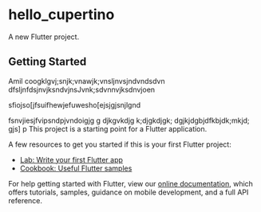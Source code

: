 # hello_cupertino

A new Flutter project.

## Getting Started
Amil coogklgvj;snjk;vnawjk;vnsljnvsjndvndsdvn
dfsljnfdsjnvjksndvjnsJvnk;sdvnnvjksdnvjoen

sfiojso[jfsuifhewjefuwesho[ejsjgjsnjlgnd

fsnvjiesjfvipsndpjvndoigjg
g
djkgvkdjg
k;djgkdjgk;
dgjkjdgbjdfkbjdk;mkjd;
gjs]
p
This project is a starting point for a Flutter application.

A few resources to get you started if this is your first Flutter project:

- [Lab: Write your first Flutter app](https://flutter.dev/docs/get-started/codelab)
- [Cookbook: Useful Flutter samples](https://flutter.dev/docs/cookbook)

For help getting started with Flutter, view our
[online documentation](https://flutter.dev/docs), which offers tutorials,
samples, guidance on mobile development, and a full API reference.

